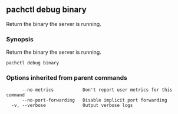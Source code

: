 ## pachctl debug binary

Return the binary the server is running.

### Synopsis


Return the binary the server is running.

```
pachctl debug binary
```

### Options inherited from parent commands

```
      --no-metrics           Don't report user metrics for this command
      --no-port-forwarding   Disable implicit port forwarding
  -v, --verbose              Output verbose logs
```

